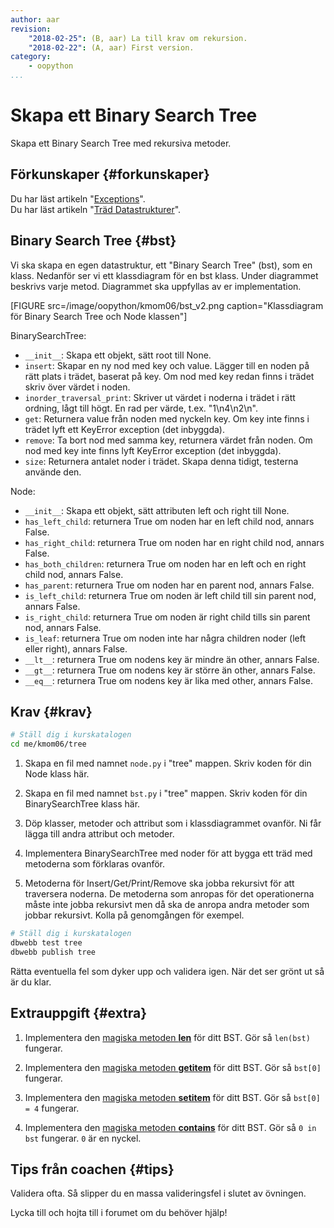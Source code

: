```yaml
---
author: aar
revision:
    "2018-02-25": (B, aar) La till krav om rekursion.
    "2018-02-22": (A, aar) First version.
category:
    - oopython
...
```

Skapa ett Binary Search Tree
===================================

Skapa ett Binary Search Tree med rekursiva metoder.

<!--more-->


Förkunskaper {#forkunskaper}
-----------------------

Du har läst artikeln "[Exceptions](kunskap/exceptions)".  
Du har läst artikeln "[Träd Datastrukturer](kunskap/trad-datastruktur)".



Binary Search Tree {#bst}
-----------------------  

Vi ska skapa en egen datastruktur, ett "Binary Search Tree" (bst), som en klass. Nedanför ser vi ett klassdiagram för en bst klass. Under diagrammet beskrivs varje metod. Diagrammet ska uppfyllas av er implementation.

[FIGURE src=/image/oopython/kmom06/bst_v2.png caption="Klassdiagram för Binary Search Tree och Node klassen"]

BinarySearchTree:

* `__init__`: Skapa ett objekt, sätt root till None.
* `insert`: Skapar en ny nod med key och value. Lägger till en noden på rätt plats i trädet, baserat på key. Om nod med key redan finns i trädet skriv över värdet i noden.
* `inorder_traversal_print`: Skriver ut värdet i noderna i trädet i rätt ordning, lågt till högt. En rad per värde, t.ex. "1\n4\n2\n".
* `get`: Returnera value från noden med nyckeln key. Om key inte finns i trädet lyft ett KeyError exception (det inbyggda).
* `remove`: Ta bort nod med samma key, returnera värdet från noden. Om nod med key inte finns lyft KeyError exception (det inbyggda).
* `size`: Returnera antalet noder i trädet. Skapa denna tidigt, testerna använde den.

Node:

* `__init__`: Skapa ett objekt, sätt attributen left och right till None.
* `has_left_child`: returnera True om noden har en left child nod, annars False.
* `has_right_child`: returnera True om noden har en right child nod, annars False.
* `has_both_children`: returnera True om noden har en left och en right child nod, annars False.
* `has_parent`: returnera True om noden har en parent nod, annars False.
* `is_left_child`: returnera True om noden är left child till sin parent nod, annars False.
* `is_right_child`: returnera True om noden är right child tills sin parent nod, annars False.
* `is_leaf`: returnera True om noden inte har några children noder (left eller right), annars False.
* `__lt__`: returnera True om nodens key är mindre än other, annars False.
* `__gt__`: returnera True om nodens key är större än other, annars False.
* `__eq__`: returnera True om nodens key är lika med other, annars False.




Krav {#krav}
-----------------------

```bash
# Ställ dig i kurskatalogen
cd me/kmom06/tree
```

1. Skapa en fil med namnet `node.py` i "tree" mappen. Skriv koden för din Node klass här.

1. Skapa en fil med namnet `bst.py` i "tree" mappen. Skriv koden för din BinarySearchTree klass här.

1. Döp klasser, metoder och attribut som i klassdiagrammet ovanför. Ni får lägga till andra attribut och metoder.

1. Implementera BinarySearchTree med noder för att bygga ett träd med metoderna som förklaras ovanför.

1. Metoderna för Insert/Get/Print/Remove ska jobba rekursivt för att traversera noderna. De metoderna som anropas för det operationerna måste inte jobba rekursivt men då ska de anropa andra metoder som jobbar rekursivt. Kolla på genomgången för exempel.


```bash
# Ställ dig i kurskatalogen
dbwebb test tree
dbwebb publish tree
```

Rätta eventuella fel som dyker upp och validera igen. När det ser grönt ut så är du klar.



Extrauppgift {#extra}
-----------------------

1. Implementera den [magiska metoden __len__](https://docs.python.org/3/reference/datamodel.html#object.__len__) för ditt BST. Gör så `len(bst)` fungerar.

1. Implementera den [magiska metoden __getitem__](https://docs.python.org/3/reference/datamodel.html#object.__getitem__) för ditt BST. Gör så `bst[0]` fungerar.

1. Implementera den [magiska metoden __setitem__](https://docs.python.org/3/reference/datamodel.html#object.__setitem__) för ditt BST. Gör så `bst[0] = 4` fungerar.

1. Implementera den [magiska metoden __contains__](https://docs.python.org/3/reference/datamodel.html#object.__contains__) för ditt BST. Gör så `0 in bst` fungerar. `0` är en nyckel.


Tips från coachen {#tips}
-----------------------

Validera ofta. Så slipper du en massa valideringsfel i slutet av övningen.

Lycka till och hojta till i forumet om du behöver hjälp!
